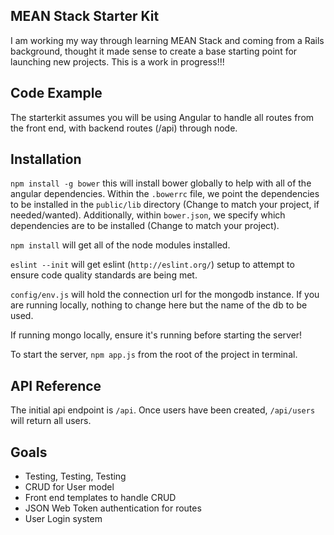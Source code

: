 ## MEAN Stack Starter Kit

I am working my way through learning MEAN Stack and coming from a Rails background, thought it made sense to create a base starting point for launching
new projects. This is a work in progress!!!

## Code Example

The starterkit assumes you will be using Angular to handle all routes from the front end, with backend routes (/api) through node.

## Installation

`npm install -g bower` this will install bower globally to help with all of the angular dependencies.
Within the `.bowerrc` file, we point the dependencies to be installed in the `public/lib` directory (Change to match your project, if needed/wanted). 
Additionally, within `bower.json`, we specify which dependencies are to be installed (Change to match your project). 

`npm install` will get all of the node modules installed.

`eslint --init` will get eslint (`http://eslint.org/`) setup to attempt to ensure code quality standards are being met.

`config/env.js` will hold the connection url for the mongodb instance. If you are running locally, nothing to change here but the name of the db to be used.

If running mongo locally, ensure it's running before starting the server!

To start the server, `npm app.js` from the root of the project in terminal.

## API Reference

The initial api endpoint is `/api`. Once users have been created, `/api/users` will return all users.

## Goals
* Testing, Testing, Testing
* CRUD for User model
* Front end templates to handle CRUD
* JSON Web Token authentication for routes
* User Login system